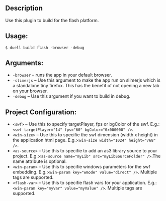 ## Description
 
Use this plugin to build for the flash platform.
## Usage:
`$ duell build flash -browser -debug`
## Arguments:
* `-browser` &ndash; runs the app in your default browser.
* `-slimerjs` &ndash; Use this argument to make the app run on slimerjs which is a standalone tiny firefox. This has the benefit of not opening a new tab on your browser.
* `-debug` &ndash; Use this argument if you want to build in debug.

## Project Configuration: 
* `<swf>` &ndash; Use this to specify targetPlayer, fps or bgColor of the swf. E.g.:`<swf targetPlayer="14" fps="60" bgColor="0x000000" />`.
* `<win-size>` &ndash; Use this to specifie the swf dimension (width x height) in the application html page. E.g.:`<win-size width="1024" height="768" />`.
* `<as-source>` &ndash; Use this to specifie to add an as3 library source to your project. E.g.:`<as-source name="myLib" src="myLibSourceFolder" />`.The name attribute is optional.
* `<win-param>` &ndash; Use this to specifie windows parameters for the swf embedding. E.g.:`<win-param key="wmode" value="direct" />`. Multiple tags are supported.
* `<flash-var>` &ndash; Use this to specifie flash vars for your application. E.g.:`<win-param key="myVar" value="myValue" />`. Multiple tags are supported.
